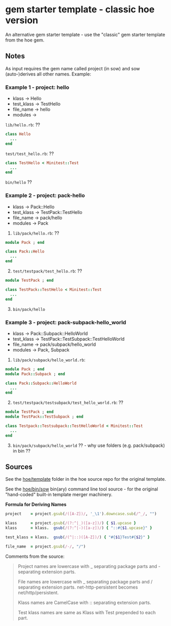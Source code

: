 # gem starter template - classic hoe version

An alternative gem starter template - use the "classic" gem starter template from the hoe gem.


## Notes

As input requires the gem name called project (in sow) and sow (auto-)derives all other names. Example:

### Example 1 - project: hello

- klass -> Hello
- test_klass -> TestHello
- file_name -> hello
- modules -> 

`lib/hello.rb`: ??

```ruby
class Hello
  ...
end
```

`test/test_hello.rb`: ??

```ruby
class TestHello < Minitest::Test
  ...
end
```

`bin/hello`  ??


### Example 2 - project: pack-hello

- klass -> Pack::Hello
- test_klass -> TestPack::TestHello
- file_name -> pack/hello
- modules -> Pack

1) `lib/pack/hello.rb`: ??

```ruby
module Pack ; end

class Pack::Hello
  ...
end
```

2) `test/testpack/test_hello.rb`: ??

```ruby
module TestPack ; end

class TestPack::TestHello < Minitest::Test
  ...
end
```

3) `bin/pack/hello`


### Example 3 - project: pack-subpack-hello_world

- klass -> Pack::Subpack::HelloWorld
- test_klass -> TestPack::TestSubpack::TestHelloWorld
- file_name -> pack/subpack/hello_world
- modules -> Pack, Subpack

1) `lib/pack/subpack/hello_world.rb`:

```ruby
module Pack ; end
module Pack::Subpack ; end

class Pack::Subpack::HelloWorld
  ...
end
```

2) `test/testpack/testsubpack/test_hello_world.rb`: ??

```ruby
module TestPack ; end
module TestPack::TestSubpack ; end

class Testpack::Testsubpack::TestHelloWorld < Minitest::Test
  ...
end
```

3) `bin/pack/subpack/hello_world`  ??  - why use folders (e.g. pack/subpack) in bin ??



## Sources

See the [hoe/template](https://github.com/seattlerb/hoe/tree/master/template) folder in the hoe source repo
for the original template.

See the [hoe/bin/sow](https://github.com/seattlerb/hoe/blob/master/bin/sow) bin(ary) command line tool source - for
the original "hand-coded" built-in template merger machinery.


**Formula for Deriving Names**

```ruby
project    = project.gsub(/([A-Z])/, '_\1').downcase.sub(/^_/, "")

klass      = project.gsub(/(?:^|_)([a-z])/) { $1.upcase }
klass      = klass.  gsub(/(?:^|-)([a-z])/) { "::#{$1.upcase}" }

test_klass = klass.  gsub(/(^|::)([A-Z])/) { "#{$1}Test#{$2}" }

file_name  = project.gsub(/-/, "/")
```

Comments from the source:

> Project names are lowercase with _ separating package parts and - separating extension parts.
>
> File names are lowercase with _ separating package parts and / separating
> extension parts.  net-http-persistent becomes net/http/persistent.
>
> Klass names are CamelCase with :: separating extension parts.
>
> Test klass names are same as Klass with Test prepended to each part.  
